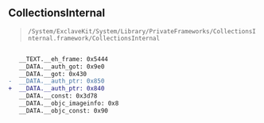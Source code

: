 ## CollectionsInternal

> `/System/ExclaveKit/System/Library/PrivateFrameworks/CollectionsInternal.framework/CollectionsInternal`

```diff

   __TEXT.__eh_frame: 0x5444
   __DATA.__auth_got: 0x9e0
   __DATA.__got: 0x430
-  __DATA.__auth_ptr: 0x850
+  __DATA.__auth_ptr: 0x840
   __DATA.__const: 0x3d78
   __DATA.__objc_imageinfo: 0x8
   __DATA.__objc_const: 0x90

```
